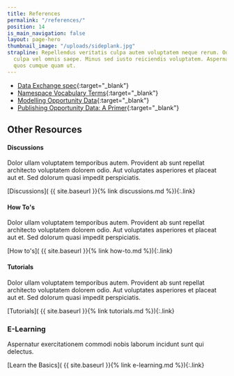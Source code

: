 ```yaml
---
title: References
permalink: "/references/"
position: 14
is_main_navigation: false
layout: page-hero
thumbnail_image: "/uploads/sideplank.jpg"
strapline: Repellendus veritatis culpa autem voluptatem neque rerum. Odit eaque voluptatem
  culpa vel omnis saepe. Minus sed iusto reiciendis voluptatem. Aspernatur quia sequi
  quos cumque quam ut.
---
```


<article>
<div class="one" markdown="1">

+ [Data Exchange spec](https://www.w3.org/2017/08/realtime-paged-data-exchange/){:target="_blank"}
+ [Namespace Vocabulary Terms](https://www.openactive.io/ns/){:target="_blank"}
+ [Modelling Opportunity Data](https://www.w3.org/2017/08/modelling-opportunity-data/){:target="_blank"}
+ [Publishing Opportunity Data: A Primer](https://www.openactive.io/opportunity-data-primer/){:target="_blank"}



</div>
</article>



<article class="call_to_action title-row">
<h2 class="sub-heading-two">Other Resources</h2>
<div class="subgrid">
<div markdown="1" class="four">

#### Discussions
Dolor ullam voluptatem temporibus autem. Provident ab sunt repellat architecto voluptatem dolorem odio. Aut voluptates asperiores et placeat aut et. Sed dolorum quasi impedit perspiciatis.

[Discussions]( {{ site.baseurl }}{% link discussions.md %}){:.link}

</div>
<div markdown="1" class="four">


#### How To's
Dolor ullam voluptatem temporibus autem. Provident ab sunt repellat architecto voluptatem dolorem odio. Aut voluptates asperiores et placeat aut et. Sed dolorum quasi impedit perspiciatis.

[How to's]( {{ site.baseurl }}{% link how-to.md %}){:.link}


</div>
<div markdown="1" class="four">

#### Tutorials
Dolor ullam voluptatem temporibus autem. Provident ab sunt repellat architecto voluptatem dolorem odio. Aut voluptates asperiores et placeat aut et. Sed dolorum quasi impedit perspiciatis.

[Tutorials]( {{ site.baseurl }}{% link tutorials.md %}){:.link}

</div>
<div markdown="1" class="four">

### E-Learning
Aspernatur exercitationem commodi nobis laborum incidunt sunt qui delectus.

[Learn the Basics]( {{ site.baseurl }}{% link e-learning.md %}){:.link}

</div>
</div>

</article>